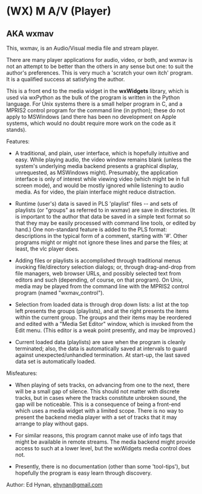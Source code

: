 # (WX) M A/V (Player)

## AKA wxmav

This, wxmav, is an Audio/Visual media file and stream player.

There are many player applications for audio, video, or both,
and wxmav is not an attempt to be better than the others in
any sense but one: to suit the author's preferences.  This is
very much a 'scratch your own itch' program.  It is a qualified
success at satisfying the author.

This is a front end to the media widget in the __wxWidgets__
library, which is used via wxPython as the bulk of the program
is written in the Python language. For Unix systems there is
a small helper program in C, and a MPRIS2 control program for
the command line (in python); these do not apply to MSWindows
(and there has been no development on Apple systems, which
would no doubt require more work on the code as it stands).

Features:

* A traditional, and plain, user interface, which is hopefully
intuitive and easy.  While playing audio, the video window remains
blank (unless the system's underlying media backend presents a
graphical display, unrequested, as MSWindows might).  Presumably,
the application interface is only of interest while viewing video
(which might be in full screen mode), and would be mostly ignored
while listening to audio media.  As for video, the plain interface
might reduce distraction.

* Runtime (user's) data is saved in PLS 'playlist' files -- and
sets of playlists (or "groups" as referred to in wxmav) are
save in directories.  (It is important to the author that data
be saved in a simple text format so that they may be easily
processed with command line tools, or edited by hand.)  One
non-standard feature is added to the PLS format: descriptions
in the typical form of a comment, starting with '#'.  Other
programs might or might not ignore these lines and parse the
files; at least, the vlc player does.

* Adding files or playlists is accomplished through traditional
menus invoking file/directory selection dialogs; or, through
drag-and-drop from file managers, web browser URLs, and possibly
selected text from editors and such (depending, of course, on
that program).  On Unix, media may be played from the command line
with the MPRIS2 control program (named "wxmav_control").

* Selection from loaded data is through drop down lists: a list
at the top left presents the groups (playlists), and at the
right presents the items within the current group.  The groups
and their items may be reordered and edited with a "Media Set
Editor" window, which is invoked from the Edit menu.  (This
editor is a weak point presently, and may be improved.)

* Current loaded data (playlists) are save when the program
is cleanly terminated; also, the data is automatically saved at
intervals to guard against unexpected/unhandled termination.
At start-up, the last saved data set is automatically loaded.

Misfeatures:

* When playing of sets tracks, on advancing from one to the next,
there will be a small gap of silence.  This should not matter
with discrete tracks, but in cases where the tracks constitute
unbroken sound, the gap will be noticeable.  This is a consequence
of being a front-end which uses a media widget with a limited
scope.  There is no way to present the backend media player
with a set of tracks that it may arrange to play without gaps.

* For similar reasons, this program cannot make use of info
tags that might be available in remote streams.  The media
backend might provide access to such at a lower level, but the
wxWidgets media control does not.

* Presently, there is no documentation (other than some 'tool-tips'),
but hopefully the program is easy learn through discovery.


Author: Ed Hynan, ehynan@gmail.com

####
